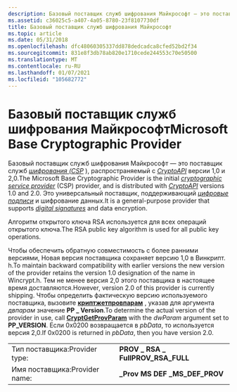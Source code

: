 ```yaml
---
description: Базовый поставщик служб шифрования Майкрософт — это поставщик служб шифрования (CSP), распространяемый с CryptoAPI версии 1,0 и 2,0. Это универсальный поставщик, поддерживающий цифровые подписи и шифрование данных.
ms.assetid: c36025c5-a407-4a05-8780-23f8107730df
title: Базовый поставщик служб шифрования Майкрософт
ms.topic: article
ms.date: 05/31/2018
ms.openlocfilehash: dfc48060305337dd878dedcadca8cfed52bd2f34
ms.sourcegitcommit: 831e8f3db78ab820e1710cede244553c70e50500
ms.translationtype: MT
ms.contentlocale: ru-RU
ms.lasthandoff: 01/07/2021
ms.locfileid: "105682772"
---
```

# <a name="microsoft-base-cryptographic-provider"></a><span data-ttu-id="dbd13-104">Базовый поставщик служб шифрования Майкрософт</span><span class="sxs-lookup"><span data-stu-id="dbd13-104">Microsoft Base Cryptographic Provider</span></span>

<span data-ttu-id="dbd13-105">Базовый поставщик служб шифрования Майкрософт — это поставщик служб [*шифрования (CSP*](../secgloss/c-gly.md) ), распространяемый с [*CryptoAPI*](../secgloss/c-gly.md) версии 1,0 и 2,0.</span><span class="sxs-lookup"><span data-stu-id="dbd13-105">The Microsoft Base Cryptographic Provider is the initial [*cryptographic service provider*](../secgloss/c-gly.md) (CSP) provider, and is distributed with [*CryptoAPI*](../secgloss/c-gly.md) versions 1.0 and 2.0.</span></span> <span data-ttu-id="dbd13-106">Это универсальный поставщик, поддерживающий [*цифровые подписи*](../secgloss/d-gly.md) и шифрование данных.</span><span class="sxs-lookup"><span data-stu-id="dbd13-106">It is a general-purpose provider that supports [*digital signatures*](../secgloss/d-gly.md) and data encryption.</span></span>

<span data-ttu-id="dbd13-107">Алгоритм открытого ключа RSA используется для всех операций открытого ключа.</span><span class="sxs-lookup"><span data-stu-id="dbd13-107">The RSA public key algorithm is used for all public key operations.</span></span>

<span data-ttu-id="dbd13-108">Чтобы обеспечить обратную совместимость с более ранними версиями, Новая версия поставщика сохраняет версию 1,0 в Винкрипт. h.</span><span class="sxs-lookup"><span data-stu-id="dbd13-108">To maintain backward compatibility with earlier versions the new version of the provider retains the version 1.0 designation of the name in Wincrypt.h.</span></span> <span data-ttu-id="dbd13-109">Тем не менее версия 2,0 этого поставщика в настоящее время доставляются.</span><span class="sxs-lookup"><span data-stu-id="dbd13-109">However, version 2.0 of this provider is currently shipping.</span></span> <span data-ttu-id="dbd13-110">Чтобы определить фактическую версию используемого поставщика, вызовите [**криптжетпровпарам**](/windows/desktop/api/Wincrypt/nf-wincrypt-cryptgetprovparam) , указав для аргумента *двпарам* значение **PP \_ Version**.</span><span class="sxs-lookup"><span data-stu-id="dbd13-110">To determine the actual version of the provider in use, call [**CryptGetProvParam**](/windows/desktop/api/Wincrypt/nf-wincrypt-cryptgetprovparam) with the *dwParam* argument set to **PP\_VERSION**.</span></span> <span data-ttu-id="dbd13-111">Если 0x0200 возвращается в *pbData*, то используется версия 2,0.</span><span class="sxs-lookup"><span data-stu-id="dbd13-111">If 0x0200 is returned in *pbData*, then you have version 2.0.</span></span>

|                |                     |
|----------------|---------------------|
| <span data-ttu-id="dbd13-112">Тип поставщика:</span><span class="sxs-lookup"><span data-stu-id="dbd13-112">Provider type:</span></span> | <span data-ttu-id="dbd13-113">**PROV \_ RSA \_ Full**</span><span class="sxs-lookup"><span data-stu-id="dbd13-113">**PROV\_RSA\_FULL**</span></span> |
| <span data-ttu-id="dbd13-114">Имя поставщика:</span><span class="sxs-lookup"><span data-stu-id="dbd13-114">Provider name:</span></span> | <span data-ttu-id="dbd13-115">**\_Prov MS DEF \_**</span><span class="sxs-lookup"><span data-stu-id="dbd13-115">**MS\_DEF\_PROV**</span></span>   |



 

 

 
